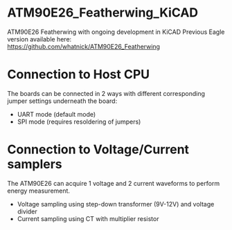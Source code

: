 # ATM90E26_Featherwing_KiCAD
ATM90E26 Featherwing with ongoing development in KiCAD
Previous Eagle version available here: https://github.com/whatnick/ATM90E26_Featherwing

# Connection to Host CPU
The boards can be connected in 2 ways with different corresponding jumper settings underneath the board:

- UART mode (default mode)
- SPI mode (requires resoldering of jumpers)

# Connection to Voltage/Current samplers

The ATM90E26 can acquire 1 voltage and 2 current waveforms to perform energy measurement.
- Voltage sampling using step-down transformer (9V-12V) and voltage divider
- Current sampling using CT with multiplier resistor
